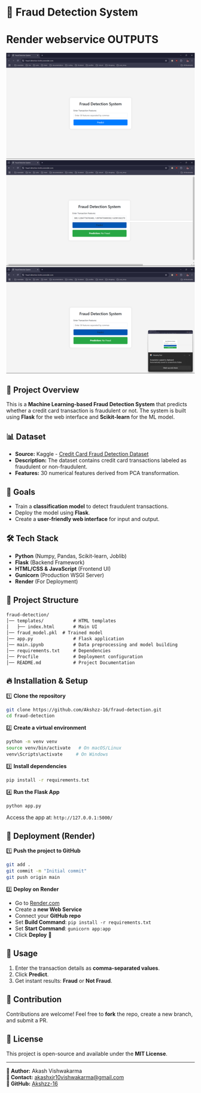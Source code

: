 # 🚀 Fraud Detection System

# Render webservice OUTPUTS
![Start of Service](image.png)
![Dropdown Options and Selecting of value](image-1.png)
![Output](image-2.png)


## 📌 Project Overview
This is a **Machine Learning-based Fraud Detection System** that predicts whether a credit card transaction is fraudulent or not. The system is built using **Flask** for the web interface and **Scikit-learn** for the ML model.

## 📊 Dataset
- **Source:** Kaggle - [Credit Card Fraud Detection Dataset](https://www.kaggle.com/mlg-ulb/creditcardfraud)
- **Description:** The dataset contains credit card transactions labeled as fraudulent or non-fraudulent.
- **Features:** 30 numerical features derived from PCA transformation.

## 🎯 Goals
- Train a **classification model** to detect fraudulent transactions.
- Deploy the model using **Flask**.
- Create a **user-friendly web interface** for input and output.

## 🛠 Tech Stack
- **Python** (Numpy, Pandas, Scikit-learn, Joblib)
- **Flask** (Backend Framework)
- **HTML/CSS & JavaScript** (Frontend UI)
- **Gunicorn** (Production WSGI Server)
- **Render** (For Deployment)

## 📂 Project Structure
```
fraud-detection/
│── templates/           # HTML templates
│   ├── index.html       # Main UI
│── fraud_model.pkl  # Trained model
│── app.py               # Flask application
│── main.ipynb           # Data preprocessing and model building
│── requirements.txt     # Dependencies
│── Procfile             # Deployment configuration
│── README.md            # Project Documentation
```

## 🔥 Installation & Setup
1️⃣ **Clone the repository**
```bash
git clone https://github.com/Akshzz-16/fraud-detection.git
cd fraud-detection
```

2️⃣ **Create a virtual environment**
```bash
python -m venv venv
source venv/bin/activate   # On macOS/Linux
venv\Scripts\activate     # On Windows
```

3️⃣ **Install dependencies**
```bash
pip install -r requirements.txt
```

4️⃣ **Run the Flask App**
```bash
python app.py
```
Access the app at: `http://127.0.0.1:5000/`

## 🚀 Deployment (Render)
1️⃣ **Push the project to GitHub**
```bash
git add .
git commit -m "Initial commit"
git push origin main
```

2️⃣ **Deploy on Render**
- Go to [Render.com](https://render.com/)
- Create a **new Web Service**
- Connect your **GitHub repo**
- Set **Build Command**: `pip install -r requirements.txt`
- Set **Start Command**: `gunicorn app:app`
- Click **Deploy** 🎉

## 🎯 Usage
1. Enter the transaction details as **comma-separated values**.
2. Click **Predict**.
3. Get instant results: **Fraud** or **Not Fraud**.

## 🤝 Contribution
Contributions are welcome! Feel free to **fork** the repo, create a new branch, and submit a PR.

## 📜 License
This project is open-source and available under the **MIT License**.

---
**🔗 Author:** Akash Vishwakarma    
**📧 Contact:** akashxjr10vishwakarma@gmail.com  
**🌟 GitHub:** [Akshzz-16](https://github.com/Akshzz-16)

